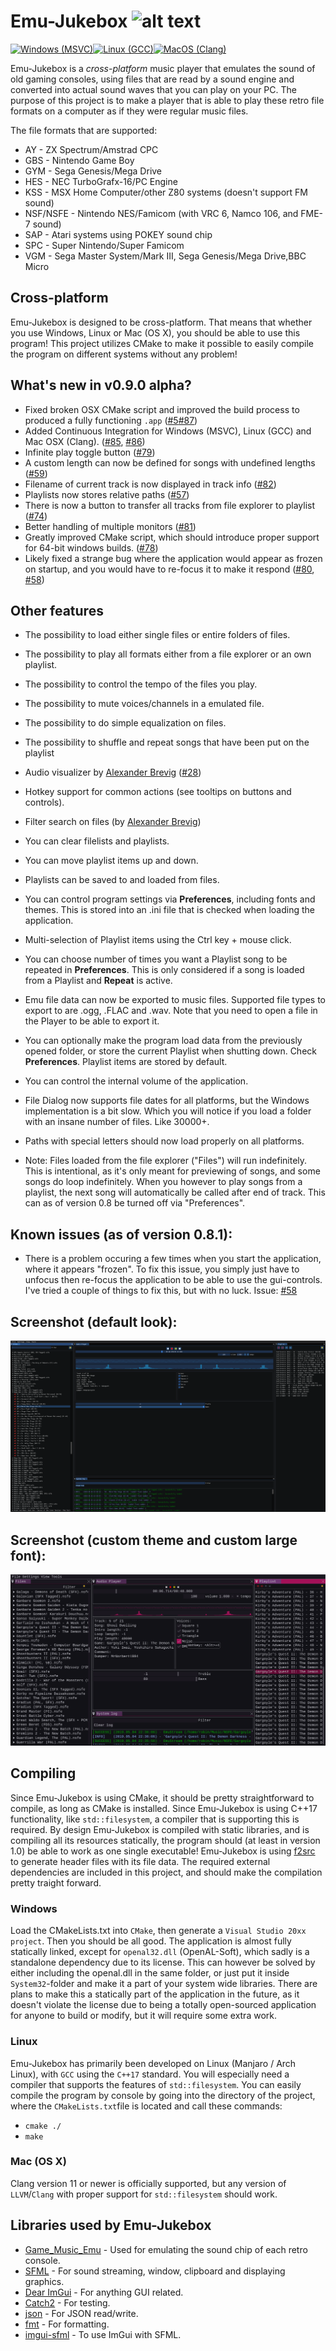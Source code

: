 # Emu-Jukebox ![alt text](https://github.com/SSBMTonberry/emu-jukebox/blob/master/logo/logo_64x64.png?raw=true "Emu Jukebox logo") 

[![Windows (MSVC)](https://github.com/SSBMTonberry/emu-jukebox/actions/workflows/ci-windows-msvc.yml/badge.svg)](https://github.com/SSBMTonberry/emu-jukebox/actions/workflows/ci-windows-msvc.yml)[![Linux (GCC)](https://github.com/SSBMTonberry/emu-jukebox/actions/workflows/ci-linux-gcc.yml/badge.svg)](https://github.com/SSBMTonberry/emu-jukebox/actions/workflows/ci-linux-gcc.yml)[![MacOS (Clang)](https://github.com/SSBMTonberry/emu-jukebox/actions/workflows/ci-macos-clang.yml/badge.svg)](https://github.com/SSBMTonberry/emu-jukebox/actions/workflows/ci-macos-clang.yml)

Emu-Jukebox is a *cross-platform* music player that emulates the sound of old gaming consoles, using files that are read by a sound engine and converted into actual sound waves that you can play on your PC. The purpose of this project is to make a player that is able to play these retro file formats on a computer as if they were regular music files. 

The file formats that are supported:
- AY        - ZX Spectrum/Amstrad CPC
- GBS       - Nintendo Game Boy
- GYM       - Sega Genesis/Mega Drive
- HES       - NEC TurboGrafx-16/PC Engine
- KSS       - MSX Home Computer/other Z80 systems (doesn't support FM sound)
- NSF/NSFE  - Nintendo NES/Famicom (with VRC 6, Namco 106, and FME-7 sound)
- SAP       - Atari systems using POKEY sound chip
- SPC       - Super Nintendo/Super Famicom
- VGM       - Sega Master System/Mark III, Sega Genesis/Mega Drive,BBC Micro

## Cross-platform
Emu-Jukebox is designed to be cross-platform. That means that whether you use Windows, Linux or Mac (OS X), you should be able to use this program! This project utilizes CMake to make it possible to easily compile the program on different systems without any problem!

## What's new in v0.9.0 alpha?
- Fixed broken OSX CMake script and improved the build process to produced a fully functioning `.app` ([#5](https://github.com/SSBMTonberry/emu-jukebox/issues/5)[#87](https://github.com/SSBMTonberry/emu-jukebox/issues/87)) 
- Added Continuous Integration for Windows (MSVC), Linux (GCC) and Mac OSX (Clang). ([#85](https://github.com/SSBMTonberry/emu-jukebox/issues/85), [#86](https://github.com/SSBMTonberry/emu-jukebox/issues/86))
- Infinite play toggle button ([#79](https://github.com/SSBMTonberry/emu-jukebox/issues/79))
- A custom length can now be defined for songs with undefined lengths ([#59](https://github.com/SSBMTonberry/emu-jukebox/issues/59))
- Filename of current track is now displayed in track info ([#82](https://github.com/SSBMTonberry/emu-jukebox/issues/82))
- Playlists now stores relative paths ([#57](https://github.com/SSBMTonberry/emu-jukebox/issues/57))
- There is now a button to transfer all tracks from file explorer to playlist ([#74](https://github.com/SSBMTonberry/emu-jukebox/issues/74))
- Better handling of multiple monitors ([#81](https://github.com/SSBMTonberry/emu-jukebox/issues/81))
- Greatly improved CMake script, which should introduce proper support for 64-bit windows builds. ([#78](https://github.com/SSBMTonberry/emu-jukebox/issues/78))
- Likely fixed a strange bug where the application would appear as frozen on startup, and you would have to re-focus it to make it respond ([#80](https://github.com/SSBMTonberry/emu-jukebox/issues/80), [#58](https://github.com/SSBMTonberry/emu-jukebox/issues/58)) 

## Other features
- The possibility to load either single files or entire folders of files.
- The possibility to play all formats either from a file explorer or an own playlist.
- The possibility to control the tempo of the files you play.
- The possibility to mute voices/channels in a emulated file.
- The possibility to do simple equalization on files.
- The possibility to shuffle and repeat songs that have been put on the playlist
- Audio visualizer by [Alexander Brevig](https://github.com/AlexanderBrevig/) ([#28](https://github.com/SSBMTonberry/emu-jukebox/issues/28))
- Hotkey support for common actions (see tooltips on buttons and controls).
- Filter search on files (by [Alexander Brevig](https://github.com/AlexanderBrevig/))
- You can clear filelists and playlists. 
- You can move playlist items up and down.
- Playlists can be saved to and loaded from files.
- You can control program settings via **Preferences**, including fonts and themes. This is stored into an .ini file that is checked when loading the application.
- Multi-selection of Playlist items using the Ctrl key + mouse click.
- You can choose number of times you want a Playlist song to be repeated in **Preferences**. This is only considered if a song is loaded from a Playlist and **Repeat** is active.
- Emu file data can now be exported to music files. Supported file types to export to are .ogg, .FLAC and .wav. Note that you need to open a file in the Player to be able to export it.
- You can optionally make the program load data from the previously opened folder, or store the current Playlist when shutting down. Check **Preferences**. Playlist items are stored by default.
- You can control the internal volume of the application.
- File Dialog now supports file dates for all platforms, but the Windows implementation is a bit slow. Which you will notice if you load a folder with an insane number of files. Like 30000+. 
- Paths with special letters should now load properly on all platforms.

- Note: Files loaded from the file explorer ("Files") will run indefinitely. This is intentional, as it's only meant for previewing of songs, and some songs do loop indefinitely. When you however to play songs from a playlist, the next song will automatically be called after end of track. This can as of version 0.8 be turned off via "Preferences". 

## Known issues (as of version 0.8.1):
- There is a problem occuring a few times when you start the application, where it appears "frozen". To fix this issue, you simply just have to unfocus then re-focus the application to be able to use the gui-controls. I've tried a couple of things to fix this, but with no luck. Issue: [#58](https://github.com/SSBMTonberry/emu-jukebox/issues/58) 


## Screenshot (default look):
![alt text](https://github.com/SSBMTonberry/emu-jukebox/blob/master/logo/emu-jukebox_0.8.0_1.png "Emu Jukebox Screenshot") 
## Screenshot (custom theme and custom large font):
![alt text](https://github.com/SSBMTonberry/emu-jukebox/blob/master/logo/emu-jukebox_0.8.0_2.png "Emu Jukebox Screenshot") 

## Compiling
Since Emu-Jukebox is using CMake, it should be pretty straightforward to compile, as long as CMake is installed. Since Emu-Jukebox is using C++17 functionality, like `std::filesystem`, a compiler that is supporting this is required. By design Emu-Jukebox is compiled with static libraries, and is compiling all its resources statically, the program should (at least in version 1.0) be able to work as one single executable! Emu-Jukebox is using [f2src](https://github.com/SSBMTonberry/f2src) to generate header files with its file data. The required external dependencies are included in this project, and should make the compilation pretty traight forward. 

### Windows
Load the CMakeLists.txt into `CMake`, then generate a `Visual Studio 20xx project`. Then you should be all good. The application is almost fully statically linked, except for `openal32.dll` (OpenAL-Soft), which sadly is a standalone dependency due to its license. This can however be solved by either including the openal.dll in the same folder, or just put it inside `System32`-folder and make it a part of your system wide libraries. There are plans to make this a statically part of the application in the future, as it doesn't violate the license due to being a totally open-sourced application for anyone to build or modify, but it will require some extra work. 

### Linux
Emu-Jukebox has primarily been developed on Linux (Manjaro / Arch Linux), with `GCC` using the `C++17` standard. You will especially need a compiler that supports the features of `std::filesystem`. You can easily compile the program by console by going into the directory of the project, where the `CMakeLists.txt`file is located and call these commands:
- `cmake ./`
- `make`

### Mac (OS X)
Clang version 11 or newer is officially supported, but any version of `LLVM`/`Clang` with proper support for `std::filesystem` should work. 

## Libraries used by Emu-Jukebox
- [Game_Music_Emu](http://blargg.8bitalley.com/libs/audio.html#Game_Music_Emu) - Used for emulating the sound chip of each retro console.
- [SFML](https://github.com/SFML/SFML) - For sound streaming, window, clipboard and displaying graphics.
- [Dear ImGui](https://github.com/ocornut/imgui) - For anything GUI related.
- [Catch2](https://github.com/catchorg/Catch2/) - For testing.
- [json](https://github.com/nlohmann/json) - For JSON read/write.
- [fmt](https://github.com/fmtlib/fmt) - For formatting.
- [imgui-sfml](https://github.com/eliasdaler/imgui-sfml) - To use ImGui with SFML.
